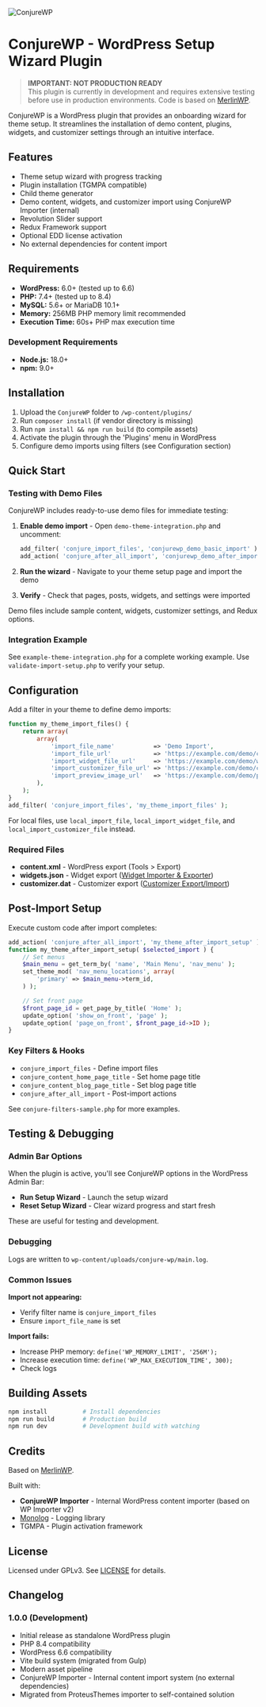![ConjureWP](conjurewp.jpg)

# ConjureWP - WordPress Setup Wizard Plugin

> **IMPORTANT: NOT PRODUCTION READY**  
> This plugin is currently in development and requires extensive testing before use in production environments. Code is based on [MerlinWP](https://github.com/richtabor/MerlinWP).

ConjureWP is a WordPress plugin that provides an onboarding wizard for theme setup. It streamlines the installation of demo content, plugins, widgets, and customizer settings through an intuitive interface.

## Features

-   Theme setup wizard with progress tracking
-   Plugin installation (TGMPA compatible)
-   Child theme generator
-   Demo content, widgets, and customizer import using ConjureWP Importer (internal)
-   Revolution Slider support
-   Redux Framework support
-   Optional EDD license activation
-   No external dependencies for content import

## Requirements

-   **WordPress:** 6.0+ (tested up to 6.6)
-   **PHP:** 7.4+ (tested up to 8.4)
-   **MySQL:** 5.6+ or MariaDB 10.1+
-   **Memory:** 256MB PHP memory limit recommended
-   **Execution Time:** 60s+ PHP max execution time

### Development Requirements

-   **Node.js:** 18.0+
-   **npm:** 9.0+

## Installation

1. Upload the `ConjureWP` folder to `/wp-content/plugins/`
2. Run `composer install` (if vendor directory is missing)
3. Run `npm install && npm run build` (to compile assets)
4. Activate the plugin through the 'Plugins' menu in WordPress
5. Configure demo imports using filters (see Configuration section)

## Quick Start

### Testing with Demo Files

ConjureWP includes ready-to-use demo files for immediate testing:

1. **Enable demo import** - Open `demo-theme-integration.php` and uncomment:

    ```php
    add_filter( 'conjure_import_files', 'conjurewp_demo_basic_import' );
    add_action( 'conjure_after_all_import', 'conjurewp_demo_after_import_setup' );
    ```

2. **Run the wizard** - Navigate to your theme setup page and import the demo

3. **Verify** - Check that pages, posts, widgets, and settings were imported

Demo files include sample content, widgets, customizer settings, and Redux options.

### Integration Example

See `example-theme-integration.php` for a complete working example. Use `validate-import-setup.php` to verify your setup.

## Configuration

Add a filter in your theme to define demo imports:

```php
function my_theme_import_files() {
	return array(
		array(
			'import_file_name'           => 'Demo Import',
			'import_file_url'            => 'https://example.com/demo/content.xml',
			'import_widget_file_url'     => 'https://example.com/demo/widgets.json',
			'import_customizer_file_url' => 'https://example.com/demo/customizer.dat',
			'import_preview_image_url'   => 'https://example.com/demo/preview.jpg',
		),
	);
}
add_filter( 'conjure_import_files', 'my_theme_import_files' );
```

For local files, use `local_import_file`, `local_import_widget_file`, and `local_import_customizer_file` instead.

### Required Files

-   **content.xml** - WordPress export (Tools > Export)
-   **widgets.json** - Widget export ([Widget Importer & Exporter](https://wordpress.org/plugins/widget-importer-exporter/))
-   **customizer.dat** - Customizer export ([Customizer Export/Import](https://wordpress.org/plugins/customizer-export-import/))

## Post-Import Setup

Execute custom code after import completes:

```php
add_action( 'conjure_after_all_import', 'my_theme_after_import_setup' );
function my_theme_after_import_setup( $selected_import ) {
	// Set menus
	$main_menu = get_term_by( 'name', 'Main Menu', 'nav_menu' );
	set_theme_mod( 'nav_menu_locations', array(
		'primary' => $main_menu->term_id,
	) );

	// Set front page
	$front_page_id = get_page_by_title( 'Home' );
	update_option( 'show_on_front', 'page' );
	update_option( 'page_on_front', $front_page_id->ID );
}
```

### Key Filters & Hooks

-   `conjure_import_files` - Define import files
-   `conjure_content_home_page_title` - Set home page title
-   `conjure_content_blog_page_title` - Set blog page title
-   `conjure_after_all_import` - Post-import actions

See `conjure-filters-sample.php` for more examples.

## Testing & Debugging

### Admin Bar Options

When the plugin is active, you'll see ConjureWP options in the WordPress Admin Bar:

-   **Run Setup Wizard** - Launch the setup wizard
-   **Reset Setup Wizard** - Clear wizard progress and start fresh

These are useful for testing and development.

### Debugging

Logs are written to `wp-content/uploads/conjure-wp/main.log`.

### Common Issues

**Import not appearing:**

-   Verify filter name is `conjure_import_files`
-   Ensure `import_file_name` is set

**Import fails:**

-   Increase PHP memory: `define('WP_MEMORY_LIMIT', '256M');`
-   Increase execution time: `define('WP_MAX_EXECUTION_TIME', 300);`
-   Check logs

## Building Assets

```bash
npm install          # Install dependencies
npm run build        # Production build
npm run dev          # Development build with watching
```

## Credits

Based on [MerlinWP](https://github.com/richtabor/MerlinWP).

Built with:

-   **ConjureWP Importer** - Internal WordPress content importer (based on WP Importer v2)
-   [Monolog](https://github.com/Seldaek/monolog) - Logging library
-   TGMPA - Plugin activation framework

## License

Licensed under GPLv3. See [LICENSE](LICENSE) for details.

## Changelog

### 1.0.0 (Development)

-   Initial release as standalone WordPress plugin
-   PHP 8.4 compatibility
-   WordPress 6.6 compatibility
-   Vite build system (migrated from Gulp)
-   Modern asset pipeline
-   ConjureWP Importer - Internal content import system (no external dependencies)
-   Migrated from ProteusThemes importer to self-contained solution
